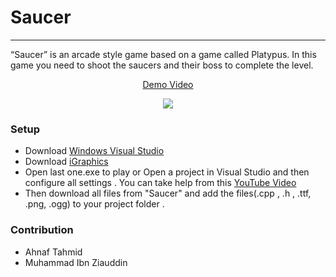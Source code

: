 # Saucer
----
“Saucer” is an arcade style game based on a game called Platypus. In this game you need to shoot the saucers and their boss to complete the level.
<center>

[Demo Video](https://youtu.be/NqgSvRCT0iE?si=QulLWcrK89V9hg6Z)

<p align="center">
<img src="https://steamuserimages-a.akamaihd.net/ugc/895518197415583097/DAA506EFF8261768D4B32EDA944E2B4A333C3337/">
</p>

</center>

### Setup
- Download [Windows Visual Studio](https://visualstudio.microsoft.com/downloads/) 
- Download [iGraphics](https://www.dropbox.com/s/4eykq1sbiv2wy1p/iGraphics%20Files%20Updated.zip?dl=0)
- Open last one.exe to play or Open a project in Visual Studio and then configure all settings .
  You can take help from this [YouTube Video](https://www.youtube.com/watch?v=CL3YYkCdbvI&list=PLWxyqfNEyneg_xWZqpdsFulYAgzZYn4cL)
- Then download all files from "Saucer" and add the files(.cpp , .h , .ttf, .png, .ogg) to your project folder .


### Contribution
- Ahnaf Tahmid
- Muhammad Ibn Ziauddin

